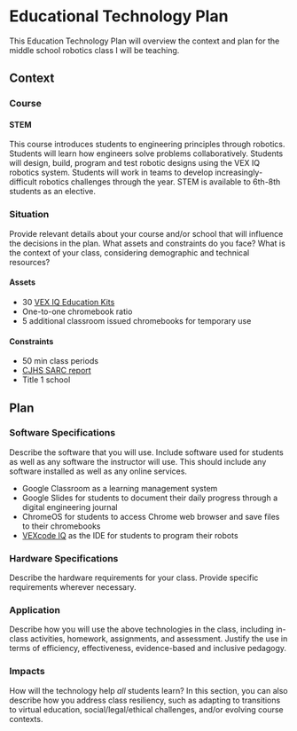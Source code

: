 # Educational Technology Plan

This Education Technology Plan will overview the context and plan for the middle school robotics class I will be teaching.

## Context

### Course

#### STEM 
This course introduces students to engineering principles through robotics.  Students will learn how engineers solve problems collaboratively.  Students will design, build, program and test robotic designs using the VEX IQ robotics system. Students will work in teams to develop increasingly-difficult robotics challenges through the year. STEM is available to 6th-8th students as an elective.

### Situation

Provide relevant details about your course and/or school that will influence the
decisions in the plan. What assets and constraints do you face? What is the
context of your class, considering demographic and technical resources?
#### Assets
* 30 [VEX IQ Education Kits](https://www.vexrobotics.com/228-8899.html#)
* One-to-one chromebook ratio
* 5 additional classroom issued chromebooks for temporary use

#### Constraints
* 50 min class periods
* [CJHS SARC report](https://sarconline.org/public/summary/04614246057137/2023-2024)
* Title 1 school

## Plan

### Software Specifications

Describe the software that you will use. Include software used for students as
well as any software the instructor will use. This should include any software
installed as well as any online services.
* Google Classroom as a learning management system
* Google Slides for students to document their daily progress through a digital engineering journal
* ChromeOS for students to access Chrome web browser and save files to their chromebooks
* [VEXcode IQ](https://codeiq.vex.com/) as the IDE for students to program their robots

### Hardware Specifications

Describe the hardware requirements for your class. Provide specific requirements
wherever necessary.

### Application

Describe how you will use the above technologies in the class, including
in-class activities, homework, assignments, and assessment. Justify the use
in terms of efficiency, effectiveness, evidence-based and inclusive pedagogy.

### Impacts

How will the technology help *all* students learn? In this section, you can also
describe how you address class resiliency, such as adapting to
transitions to virtual education, social/legal/ethical challenges,  and/or
evolving course contexts.
